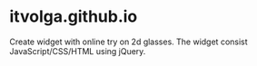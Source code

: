 # itvolga.github.io
Create widget with online try on 2d glasses. The widget consist JavaScript/CSS/HTML using jQuery.
